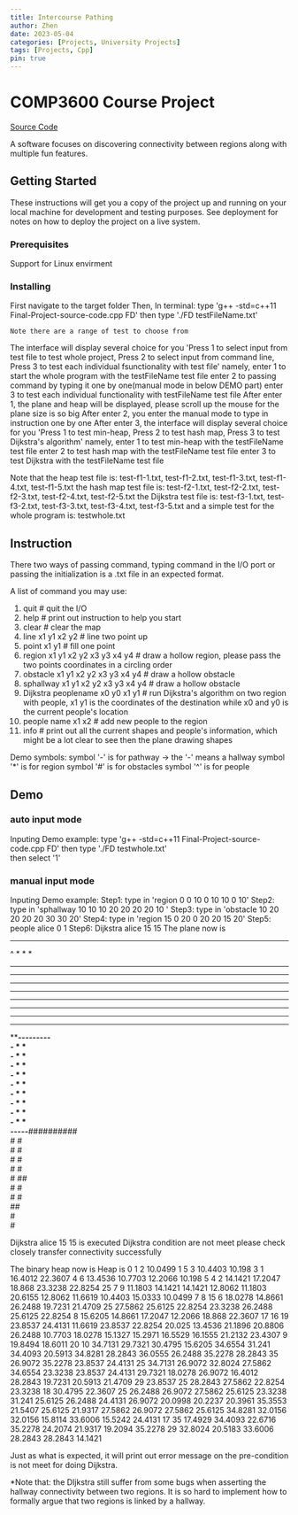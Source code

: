 ```yaml
---
title: Intercourse Pathing
author: Zhen
date: 2023-05-04
categories: [Projects, University Projects]
tags: [Projects, Cpp]
pin: true
---
```


# COMP3600 Course Project
[Source Code](https://github.com/WangZhen-Ryan/Shortest-path-analysis)

A software focuses on discovering connectivity between regions along with multiple fun features.

## Getting Started

These instructions will get you a copy of the project up and running on your local machine for development and testing purposes. See deployment for notes on how to deploy the project on a live system.

### Prerequisites

Support for Linux envirment

### Installing
First navigate to the target folder
Then, In terminal:
    type 'g++ -std=c++11 Final-Project-source-code.cpp FD'
    then type './FD testFileName.txt'    

    Note there are a range of test to choose from
The interface will display several choice for you
  'Press 1 to select input from test file to test whole project, Press 2 to select input from command line, Press 3 to test each individual fsunctionality with test file'
  namely, enter 1 to start the whole program with the testFileName test file
               enter 2 to passing command by typing it one by one(manual mode in below DEMO part)
               enter 3 to test each individual functionality with testFileName test file
After enter 1, the plane and heap will be displayed, please scroll up the mouse for the plane size is so big
After enter 2, you enter the manual mode to type in instruction one by one
After enter 3, the interface will display several choice for you
        'Press 1 to test min-heap, Press 2 to test hash map, Press 3 to test Dijkstra's algorithm'
        namely, enter 1 to test min-heap with the testFileName test file 
                     enter 2 to test hash map with the testFileName test file 
                     enter 3 to test Dijkstra with the testFileName test file 
                     
                     
                     
Note that the heap test file is: test-f1-1.txt, test-f1-2.txt, test-f1-3.txt, test-f1-4.txt, test-f1-5.txt
                the hash map test file is: test-f2-1.txt, test-f2-2.txt, test-f2-3.txt, test-f2-4.txt, test-f2-5.txt
                the Dijkstra test file is: test-f3-1.txt, test-f3-2.txt, test-f3-3.txt, test-f3-4.txt, test-f3-5.txt
and a simple test for the whole program is: testwhole.txt

## Instruction

There two ways of passing command, typing command in the I/O port or passing the initialization is a .txt file in an expected format.

A list of command you may use:
1. quit         # quit the I/O
2. help        # print out instruction to help you start
3. clear       # clear the map
4. line  x1 y1 x2 y2       # line two point up
5. point x1 y1               # fill one point
6. region x1 y1 x2 y2 x3 y3 x4 y4  # draw a hollow region, please pass the two points coordinates in a circling order
7. obstacle x1 y1 x2 y2 x3 y3 x4 y4  # draw a hollow obstacle 
8. sphallway x1 y1 x2 y2 x3 y3 x4 y4  # draw a hollow obstacle
9. Dijkstra peoplename x0 y0 x1 y1        # run Dijkstra's algorithm on two region with people, x1 y1 is the coordinates of the destination while x0 and y0 is the current people's location
10. people name x1 x2          # add new people to the region
11. info              # print out all the current shapes and people's information, which might be a lot clear to see then the plane drawing shapes 

Demo symbols:
    symbol '-' is for pathway -> the '-' means a hallway
    symbol '*' is for region
    symbol '#' is for obstacles
    symbol '^' is for people



## Demo 

### auto input mode 
Inputing Demo example:
    type 'g++ -std=c++11 Final-Project-source-code.cpp FD'
    then type './FD testwhole.txt'  
    then select '1'
    
    
### manual input mode 
Inputing Demo example:
    Step1:  type in  'region 0 0 10 0 10 10 0 10'
    Step2:  type in  'sphallway 10 10 10 20 20 20 20 10  '
    Step3:  type in  'obstacle 10 20 20 20 20 30 30 20'
    Step4:  type in  'region 15 0 20 0 20 20 15 20'
    Step5:  people alice 0 1
    Step6:  Dijkstra alice 15 15 
The plane now is 
***********    ******                                                                                                                                
^         *    *    *                                                                                                                                
*         *    *    *                                                                                                                                
*         *    *    *                                                                                                                                
*         *    *    *                                                                                                                                
*         *    *    *                                                                                                                                
*         *    *    *                                                                                                                                
*         *    *    *                                                                                                                                
*         *    *    *                                                                                                                                
*         *    *    *                                                                                                                                
**********-----*----*                                                                                                                                
          -    *    *                                                                                                                                
          -    *    *                                                                                                                                
          -    *    *                                                                                                                                
          -    *    *                                                                                                                                
          -    *    *                                                                                                                                
          -    *    *                                                                                                                                
          -    *    *                                                                                                                                
          -    *    *                                                                                                                                
          -    *    *                                                                                                                                
          -----******##########                                                                                                                      
                    #       #                                                                                                                        
                    #      #                                                                                                                         
                    #     #                                                                                                                          
                    #    #                                                                                                                           
                    #   ##                                                                                                                           
                    #  #                                                                                                                             
                    # #                                                                                                                              
                    ##                                                                                                                               
                    #                                                                                                                                
                    #                                     
                                                 
Dijkstra alice 15 15  is executed 
Dijkstra condition are not meet please check closely 
transfer connectivity successfully                                                
                                                
The binary heap now is 
Heap is  0 1 2 10.0499 1 5 3 10.4403 10.198 3 1 16.4012 22.3607 4 6 13.4536 10.7703 12.2066 10.198 5 4 2 14.1421 17.2047 18.868 23.3238 22.8254 25 7 9 11.1803 14.1421 14.1421 12.8062 11.1803 20.6155 12.8062 11.6619 10.4403 15.0333 10.0499 7 8 15 6 18.0278 14.8661 26.2488 19.7231 21.4709 25 27.5862 25.6125 22.8254 23.3238 26.2488 25.6125 22.8254 8 15.6205 14.8661 17.2047 12.2066 18.868 22.3607 17 16 19 23.8537 24.4131 11.6619 23.8537 22.8254 20.025 13.4536 21.1896 20.8806 26.2488 10.7703 18.0278 15.1327 15.2971 16.5529 16.1555 21.2132 23.4307 9 19.8494 18.6011 20 10 34.7131 29.7321 30.4795 15.6205 34.6554 31.241 34.4093 20.5913 34.8281 28.2843 36.0555 26.2488 35.2278 28.2843 35 26.9072 35.2278 23.8537 24.4131 25 34.7131 26.9072 32.8024 27.5862 34.6554 23.3238 23.8537 24.4131 29.7321 18.0278 26.9072 16.4012 28.2843 19.7231 20.5913 21.4709 29 23.8537 25 28.2843 27.5862 22.8254 23.3238 18 30.4795 22.3607 25 26.2488 26.9072 27.5862 25.6125 23.3238 31.241 25.6125 26.2488 24.4131 26.9072 20.0998 20.2237 20.3961 35.3553 21.5407 25.6125 21.9317 27.5862 26.9072 27.5862 25.6125 34.8281 32.0156 32.0156 15.8114 33.6006 15.5242 24.4131 17 35 17.4929 34.4093 22.6716 35.2278 24.2074 21.9317 19.2094 35.2278 29 32.8024 20.5183 33.6006 28.2843 28.2843 14.1421 



Just as what is expected, it will print out error message on the pre-condition is not meet for doing Dijkstra.

*Note that: the DIjkstra still suffer from some bugs when asserting the hallway connectivity between two regions. It is so hard to implement how to formally argue that two regions is linked by a hallway.
